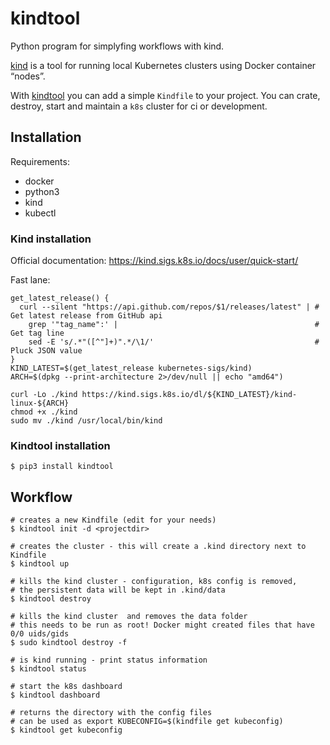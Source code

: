 # kindtool

Python program for simplyfing workflows with kind.

[kind](https://kind.sigs.k8s.io/) is a tool for running local Kubernetes clusters using Docker container “nodes”.

With [kindtool](https://github.com/egandro/kindtool/) you can add a simple `Kindfile` to your project. You can crate, destroy, start and maintain a `k8s` cluster for ci or development.


## Installation

Requirements:

- docker
- python3
- kind
- kubectl

### Kind installation

Official documentation: <https://kind.sigs.k8s.io/docs/user/quick-start/>

Fast lane:


```
get_latest_release() {
  curl --silent "https://api.github.com/repos/$1/releases/latest" | # Get latest release from GitHub api
    grep '"tag_name":' |                                            # Get tag line
    sed -E 's/.*"([^"]+)".*/\1/'                                    # Pluck JSON value
}
KIND_LATEST=$(get_latest_release kubernetes-sigs/kind)
ARCH=$(dpkg --print-architecture 2>/dev/null || echo "amd64")

curl -Lo ./kind https://kind.sigs.k8s.io/dl/${KIND_LATEST}/kind-linux-${ARCH}
chmod +x ./kind
sudo mv ./kind /usr/local/bin/kind
```

### Kindtool installation

```
$ pip3 install kindtool
```

## Workflow

```
# creates a new Kindfile (edit for your needs)
$ kindtool init -d <projectdir>

# creates the cluster - this will create a .kind directory next to Kindfile
$ kindtool up

# kills the kind cluster - configuration, k8s config is removed,
# the persistent data will be kept in .kind/data
$ kindtool destroy

# kills the kind cluster  and removes the data folder
# this needs to be run as root! Docker might created files that have 0/0 uids/gids
$ sudo kindtool destroy -f

# is kind running - print status information
$ kindtool status

# start the k8s dashboard
$ kindtool dashboard

# returns the directory with the config files
# can be used as export KUBECONFIG=$(kindfile get kubeconfig)
$ kindtool get kubeconfig
```
